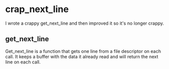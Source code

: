 # crap_next_line
I wrote a crappy get_next_line and then improved it so it's no longer crappy.

## get_next_line
Get_next_line is a function that gets one line from a file descriptor on each call. It keeps a buffer with the data it already read and will return the next line on each call.
